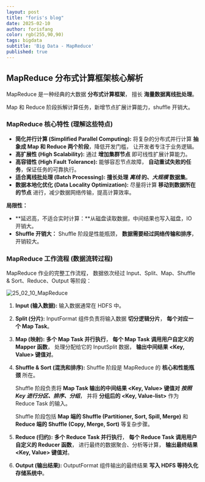 ```yaml
---
layout: post
title: "foris's blog"
date: 2025-02-10
author: forisfang 
color: rgb(255,90,90)
tags: bigdata 
subtitle: 'Big Data - MapReduce'
published: true
---
```



## MapReduce 分布式计算框架核心解析

MapReduce 是一种经典的大数据 **分布式计算框架**， 擅长 **海量数据离线批处理**。

Map 和 Reduce 阶段拆解计算任务，新增节点扩展计算能力，shuffle 开销大。

### MapReduce 核心特性 (理解这些特点)

*   **简化并行计算 (Simplified Parallel Computing):**  将复杂的分布式并行计算 **抽象成 Map 和 Reduce 两个阶段**，降低开发门槛，  让开发者专注于业务逻辑。
*   **高扩展性 (High Scalability):** 通过 **增加集群节点**  即可线性扩展计算能力。
*   **高容错性 (High Fault Tolerance):**  能够容忍节点故障，  **自动重试失败的任务**，保证任务的可靠执行。
*   **适合离线批处理 (Batch Processing):**  **擅长处理 *离线* 的、*大规模*  数据集**。
*   **数据本地化优化 (Data Locality Optimization):**  尽量将计算 **移动到数据所在的节点**  进行，减少数据网络传输，提高计算效率。

**局限性：**

*   **延迟高，不适合实时计算：**从磁盘读取数据，中间结果也写入磁盘，IO 开销大。
*   **Shuffle  开销大：**  Shuffle  阶段是性能瓶颈，  **数据需要经过网络传输和排序**，  开销较大。



### MapReduce 工作流程 (数据流转过程)

MapReduce  作业的完整工作流程，  数据依次经过  Input、Split、Map、Shuffle & Sort、Reduce、Output  等阶段：

![25_02_10_MapReduce](../../../assets/202502/25_02_10_MapReduce.png)

1.  **Input (输入数据):**  输入数据通常在  HDFS 中。

2.  **Split (分片):**  InputFormat  组件负责将输入数据 **切分逻辑分片**，  **每个对应一个 Map Task**。

3.  **Map (映射):**  **多个 Map Task  并行执行**，  **每个 Map Task  调用用户自定义的 Mapper  函数**，  处理分配给它的  InputSplit  数据，  **输出中间结果  <Key, Value>  键值对**。

4.  **Shuffle & Sort (混洗和排序):**  Shuffle  阶段是 MapReduce  的 **核心和性能瓶颈** 所在。  
    
    Shuffle  阶段负责将 **Map Task  输出的中间结果  <Key, Value>  键值对 *按照 Key  进行分区、排序、分组***，  并将 **分组后的  <Key, Value-list>**  作为  Reduce Task  的输入。  
    
    Shuffle  阶段包括  **Map  端的 Shuffle (Partitioner, Sort, Spill, Merge)**  和  **Reduce  端的 Shuffle (Copy, Merge, Sort)**  等复杂步骤。

5.  **Reduce (归约):**  **多个 Reduce Task  并行执行**，  **每个 Reduce Task  调用用户自定义的 Reducer  函数**， 进行最终的数据聚合、分析等计算，  **输出最终结果  <Key, Value>  键值对**。

6.  **Output (输出结果):**  OutputFormat  组件输出的最终结果 **写入  HDFS  等持久化存储系统中**。


